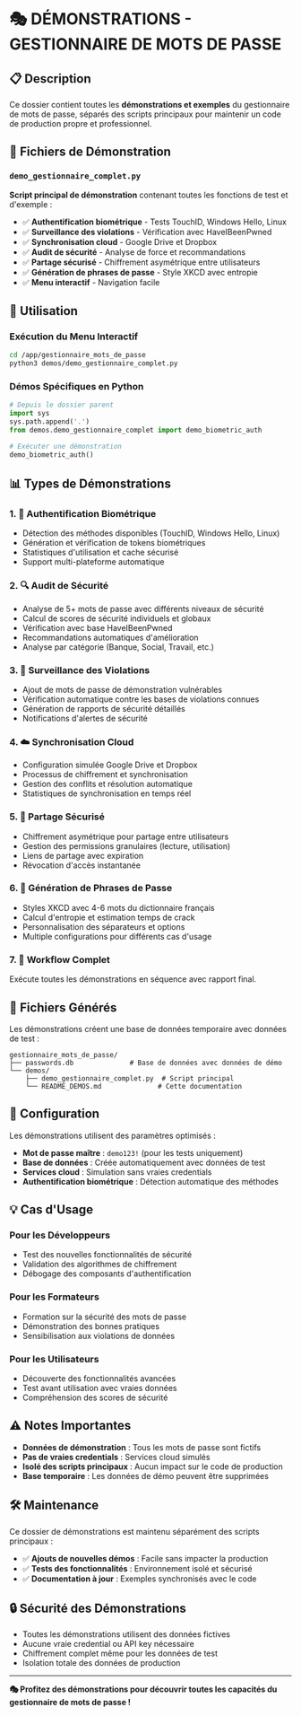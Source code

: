 # 🎭 DÉMONSTRATIONS - GESTIONNAIRE DE MOTS DE PASSE

## 📋 Description

Ce dossier contient toutes les **démonstrations et exemples** du gestionnaire de mots de passe, séparés des scripts principaux pour maintenir un code de production propre et professionnel.

## 🎯 Fichiers de Démonstration

### `demo_gestionnaire_complet.py`
**Script principal de démonstration** contenant toutes les fonctions de test et d'exemple :

- ✅ **Authentification biométrique** - Tests TouchID, Windows Hello, Linux
- ✅ **Surveillance des violations** - Vérification avec HaveIBeenPwned
- ✅ **Synchronisation cloud** - Google Drive et Dropbox
- ✅ **Audit de sécurité** - Analyse de force et recommandations
- ✅ **Partage sécurisé** - Chiffrement asymétrique entre utilisateurs
- ✅ **Génération de phrases de passe** - Style XKCD avec entropie
- ✅ **Menu interactif** - Navigation facile

## 🚀 Utilisation

### Exécution du Menu Interactif
```bash
cd /app/gestionnaire_mots_de_passe
python3 demos/demo_gestionnaire_complet.py
```

### Démos Spécifiques en Python
```python
# Depuis le dossier parent
import sys
sys.path.append('.')
from demos.demo_gestionnaire_complet import demo_biometric_auth

# Exécuter une démonstration
demo_biometric_auth()
```

## 📊 Types de Démonstrations

### 1. 🔐 **Authentification Biométrique**
- Détection des méthodes disponibles (TouchID, Windows Hello, Linux)
- Génération et vérification de tokens biométriques
- Statistiques d'utilisation et cache sécurisé
- Support multi-plateforme automatique

### 2. 🔍 **Audit de Sécurité**
- Analyse de 5+ mots de passe avec différents niveaux de sécurité
- Calcul de scores de sécurité individuels et globaux
- Vérification avec base HaveIBeenPwned
- Recommandations automatiques d'amélioration
- Analyse par catégorie (Banque, Social, Travail, etc.)

### 3. 🚨 **Surveillance des Violations**
- Ajout de mots de passe de démonstration vulnérables
- Vérification automatique contre les bases de violations connues
- Génération de rapports de sécurité détaillés
- Notifications d'alertes de sécurité

### 4. ☁️ **Synchronisation Cloud**
- Configuration simulée Google Drive et Dropbox
- Processus de chiffrement et synchronisation
- Gestion des conflits et résolution automatique
- Statistiques de synchronisation en temps réel

### 5. 🤝 **Partage Sécurisé**
- Chiffrement asymétrique pour partage entre utilisateurs
- Gestion des permissions granulaires (lecture, utilisation)
- Liens de partage avec expiration
- Révocation d'accès instantanée

### 6. 🎲 **Génération de Phrases de Passe**
- Styles XKCD avec 4-6 mots du dictionnaire français
- Calcul d'entropie et estimation temps de crack
- Personnalisation des séparateurs et options
- Multiple configurations pour différents cas d'usage

### 7. 🎯 **Workflow Complet**
Exécute toutes les démonstrations en séquence avec rapport final.

## 📁 Fichiers Générés

Les démonstrations créent une base de données temporaire avec données de test :

```
gestionnaire_mots_de_passe/
├── passwords.db              # Base de données avec données de démo
└── demos/
    ├── demo_gestionnaire_complet.py  # Script principal
    └── README_DEMOS.md              # Cette documentation
```

## 🔧 Configuration

Les démonstrations utilisent des paramètres optimisés :

- **Mot de passe maître** : `demo123!` (pour les tests uniquement)
- **Base de données** : Créée automatiquement avec données de test
- **Services cloud** : Simulation sans vraies credentials
- **Authentification biométrique** : Détection automatique des méthodes

## 💡 Cas d'Usage

### Pour les Développeurs
- Test des nouvelles fonctionnalités de sécurité
- Validation des algorithmes de chiffrement
- Débogage des composants d'authentification

### Pour les Formateurs
- Formation sur la sécurité des mots de passe
- Démonstration des bonnes pratiques
- Sensibilisation aux violations de données

### Pour les Utilisateurs
- Découverte des fonctionnalités avancées
- Test avant utilisation avec vraies données
- Compréhension des scores de sécurité

## ⚠️ Notes Importantes

- **Données de démonstration** : Tous les mots de passe sont fictifs
- **Pas de vraies credentials** : Services cloud simulés
- **Isolé des scripts principaux** : Aucun impact sur le code de production
- **Base temporaire** : Les données de démo peuvent être supprimées

## 🛠️ Maintenance

Ce dossier de démonstrations est maintenu séparément des scripts principaux :

- ✅ **Ajouts de nouvelles démos** : Facile sans impacter la production
- ✅ **Tests des fonctionnalités** : Environnement isolé et sécurisé
- ✅ **Documentation à jour** : Exemples synchronisés avec le code

## 🔒 Sécurité des Démonstrations

- Toutes les démonstrations utilisent des données fictives
- Aucune vraie credential ou API key nécessaire
- Chiffrement complet même pour les données de test
- Isolation totale des données de production

---

**🎭 Profitez des démonstrations pour découvrir toutes les capacités du gestionnaire de mots de passe !**